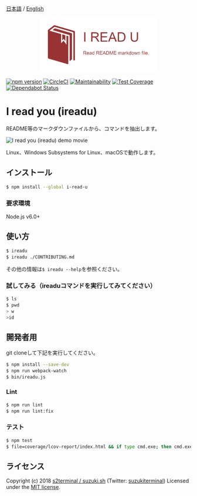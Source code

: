 [日本語](README.ja.md) / [English](README.md)

<p align="center">
<img src="docs/static/logo.png" width="320"/>
</p>

[![npm version](https://badge.fury.io/js/i-read-u.svg)](https://www.npmjs.com/package/i-read-u)
[![CircleCI](https://circleci.com/gh/s2terminal/i-read-u.svg?style=shield)](https://circleci.com/gh/s2terminal/i-read-u)
[![Maintainability](https://api.codeclimate.com/v1/badges/19b1a0f802764172dd4a/maintainability)](https://codeclimate.com/github/s2terminal/i-read-u/maintainability)
[![Test Coverage](https://api.codeclimate.com/v1/badges/19b1a0f802764172dd4a/test_coverage)](https://codeclimate.com/github/s2terminal/i-read-u/test_coverage)
[![Dependabot Status](https://api.dependabot.com/badges/status?host=github&repo=s2terminal/i-read-u)](https://dependabot.com)

# I read you (ireadu)
README等のマークダウンファイルから、コマンドを抽出します。

<img src="https://user-images.githubusercontent.com/7953751/43365345-8f384cb2-9366-11e8-91be-a80e862a1037.gif" width="640" alt="I read you (ireadu) demo movie"/>

Linux、Windows Subsystems for Linux、macOSで動作します。

## インストール
```bash
$ npm install --global i-read-u
```

### 要求環境
Node.js v6.0+

## 使い方
```bash
$ ireadu
$ ireadu ./CONTRIBUTING.md
```
その他の情報は`$ ireadu --help`を参照ください。

### 試してみる（ireaduコマンドを実行してみてください）
```bash
$ ls
$ pwd
> w
>id
```

## 開発者用
git cloneして下記を実行してください。
```bash
$ npm install --save-dev
$ npm run webpack-watch
$ bin/ireadu.js
```

### Lint
```bash
$ npm run lint
$ npm run lint:fix
```

### テスト
```bash
$ npm test
$ file=coverage/lcov-report/index.html && if type cmd.exe; then cmd.exe /c start ${file}; else open ${file}; fi
```

## ライセンス
Copyright (c) 2018 [s2terminal / suzuki\.sh](https://www.s2terminal.com/) (Twitter: [suzukiterminal](https://twitter.com/suzukiterminal))
Licensed under the [MIT license](LICENSE).
